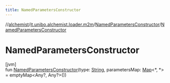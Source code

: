 ```yaml
---
title: NamedParametersConstructor
---
```

//[alchemist](../../../index.html)/[it.unibo.alchemist.loader.m2m](../index.html)/[NamedParametersConstructor](index.html)/[NamedParametersConstructor](-named-parameters-constructor.html)



# NamedParametersConstructor



[jvm]\
fun [NamedParametersConstructor](-named-parameters-constructor.html)(type: [String](https://kotlinlang.org/api/latest/jvm/stdlib/kotlin/-string/index.html), parametersMap: [Map](https://kotlinlang.org/api/latest/jvm/stdlib/kotlin.collections/-map/index.html)<*, *> = emptyMap<Any?, Any?>())




